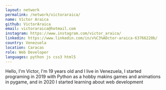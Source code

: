 ```yaml
---
layout: network
permalink: /network/victoraraica/ 
name: Víctor Araica
github: VictorAraica
email: victoraraica@hotmail.com
instagram: https://www.instagram.com/victor_araica/
linkedin: https://www.linkedin.com/in/v%C3%ADctor-araica-63766220b/
country: Venezuela
location: Caracas
role: Web Developer
languages: python js css3 html5
---
```


Hello, I'm Victor, I'm 19 years old and I live in Venezuela, I started programing in 2019 with Python as a hobby makins games and animations in pygame, and in 2020 I started learning about web development 
